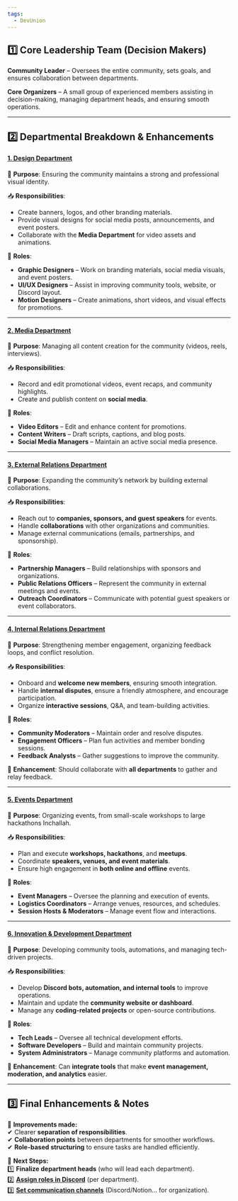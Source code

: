 ```yaml
---
tags:
  - DevUnion
---
```

## 1️⃣ Core Leadership Team (Decision Makers)
 
**Community Leader** – Oversees the entire community, sets goals, and ensures collaboration between departments.  

**Core Organizers** – A small group of experienced members assisting in decision-making, managing department heads, and ensuring smooth operations.

---

## 2️⃣ Departmental Breakdown & Enhancements

#### [1. Design Department](Organizers%20Tasks/1-%20Design%20Department)

🎯 **Purpose**: Ensuring the community maintains a strong and professional visual identity.  

📥 **Responsibilities**:  
- Create banners, logos, and other branding materials.  
- Provide visual designs for social media posts, announcements, and event posters.  
- Collaborate with the **Media Department** for video assets and animations.

👥 **Roles**:

- **Graphic Designers** – Work on branding materials, social media visuals, and event posters.
- **UI/UX Designers** – Assist in improving community tools, website, or Discord layout.
- **Motion Designers** – Create animations, short videos, and visual effects for promotions.

---

#### [2. Media Department](Organizers%20Tasks/2-%20Media%20Department)

🎯 **Purpose**: Managing all content creation for the community (videos, reels, interviews).  

📥 **Responsibilities**:  
- Record and edit promotional videos, event recaps, and community highlights.  
- Create and publish content on **social media**.  

👥 **Roles**:

- **Video Editors** – Edit and enhance content for promotions.
- **Content Writers** – Draft scripts, captions, and blog posts.
- **Social Media Managers** – Maintain an active social media presence.

---

#### [3. External Relations Department](Organizers%20Tasks/3-%20External%20%Relations)

🎯 **Purpose**: Expanding the community’s network by building external collaborations.  

📥 **Responsibilities**:  
- Reach out to **companies, sponsors, and guest speakers** for events.  
- Handle **collaborations** with other organizations and communities.  
- Manage external communications (emails, partnerships, and sponsorship).

👥 **Roles**:

- **Partnership Managers** – Build relationships with sponsors and organizations.
- **Public Relations Officers** – Represent the community in external meetings and events.
- **Outreach Coordinators** – Communicate with potential guest speakers or event collaborators.

---

#### [4. Internal Relations Department](Organizers%20Tasks/4-%20Internal%20Relations)

🎯 **Purpose**: Strengthening member engagement, organizing feedback loops, and conflict resolution.  

📥 **Responsibilities**:  
- Onboard and **welcome new members**, ensuring smooth integration.  
- Handle **internal disputes**, ensure a friendly atmosphere, and encourage participation.  
- Organize **interactive sessions**, Q&A, and team-building activities.

👥 **Roles**:

- **Community Moderators** – Maintain order and resolve disputes.
- **Engagement Officers** – Plan fun activities and member bonding sessions.
- **Feedback Analysts** – Gather suggestions to improve the community.

🔹 **Enhancement**: Should collaborate with **all departments** to gather and relay feedback.

---

#### [5. Events Department](Organizers%20Tasks/5-%20Events%20Department)

🎯 **Purpose**: Organizing events, from small-scale workshops to large hackathons Inchallah.  

📥 **Responsibilities**:  
- Plan and execute **workshops, hackathons**, and **meetups**.  
- Coordinate **speakers, venues, and event materials**.  
- Ensure high engagement in **both online and offline** events.

👥 **Roles**:

- **Event Managers** – Oversee the planning and execution of events.
- **Logistics Coordinators** – Arrange venues, resources, and schedules.
- **Session Hosts & Moderators** – Manage event flow and interactions.

---

#### [6. Innovation & Development Department](Organizers%20Tasks/6-%20Development%20Department)

🎯 **Purpose**: Developing community tools, automations, and managing tech-driven projects.  

📥 **Responsibilities**:  
- Develop **Discord bots, automation, and internal tools** to improve operations.  
- Maintain and update the **community website or dashboard**.  
- Manage any **coding-related projects** or open-source contributions.

👥 **Roles**:

- **Tech Leads** – Oversee all technical development efforts.
- **Software Developers** – Build and maintain community projects.
- **System Administrators** – Manage community platforms and automation.

🔹 **Enhancement**: Can **integrate tools** that make **event management, moderation, and analytics** easier.

---





## 3️⃣ Final Enhancements & Notes

🚀 **Improvements made:**  
✔ Clearer **separation of responsibilities**.  
✔ **Collaboration points** between departments for smoother workflows.  
✔ **Role-based structuring** to ensure tasks are handled efficiently.

📌 **Next Steps:**  
1️⃣ **Finalize department heads** (who will lead each department).  
2️⃣ [**Assign roles in Discord**](Discord/Discord%20Roles) (per department).  
3️⃣ [**Set communication channels**](Discord/Discord%20Organization) (Discord/Notion... for organization).  

